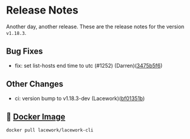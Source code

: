 # Release Notes
Another day, another release. These are the release notes for the version `v1.18.3`.

## Bug Fixes
* fix: set list-hosts end time to utc (#1252) (Darren)([3475b5f6](https://github.com/lacework/go-sdk/commit/3475b5f67ee5755ebd29df027dbb8bdcc017d4f8))
## Other Changes
* ci: version bump to v1.18.3-dev (Lacework)([bf01351b](https://github.com/lacework/go-sdk/commit/bf01351bb41a0a96916a87107bfffe84c8f52e32))

## :whale: [Docker Image](https://hub.docker.com/r/lacework/lacework-cli)
```
docker pull lacework/lacework-cli
```
